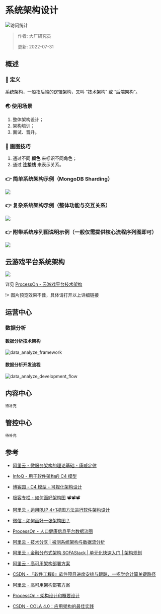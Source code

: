 # 系统架构设计

![访问统计](https://visitor-badge.glitch.me/badge?page_id=senlypan.cloudgaming.02-tech-architecture-diagram&left_color=blue&right_color=red)

> 作者: 大厂研究员
>
> 更新: 2022-07-31

## 概述

### 📖 定义

系统架构，一般指后端的逻辑架构，又叫 “技术架构” 或 “后端架构”。

### 🌏 使用场景

1. 整体架构设计；
2. 架构培训；
3. 面试、晋升。

### 🎨 画图技巧

1. 通过不同 **颜色** 来标识不同角色；
2. 通过 **连接线** 来表示关系。

### 👉 简单系统架构示例（MongoDB Sharding）

![](../_media/image/03-tech-architecture-diagram/demo-001.jpg)

### 👉 复杂系统架构示例（整体功能与交互关系）

![](../_media/image/03-tech-architecture-diagram/demo-002.jpg)

### 👉 附带系统序列图说明示例（一般仅需提供核心流程序列图即可）

![](../_media/image/03-tech-architecture-diagram/demo-003.jpg)


## 云游戏平台系统架构

![](../_media/image/03-tech-architecture-diagram/cloudgaming-architecture-001.jpg)


详见 [ProcessOn - 云游戏平台技术架构](https://www.processon.com/view/link/62f6046de401fd071516901b)

!> 图片预览效果不佳，具体请打开以上详细链接

## 运营中心

### 数据分析

#### 数据分析技术架构

![data_analyze_framework](../_media/image/03-outline-design/data_analyze_framework.png)

#### 数据分析开发流程

![data_analyze_development_flow](../_media/image/03-outline-design/data_analyze_development_flow.png)



## 内容中心

`待补充`

## 管控中心

`待补充`


## 参考

- [阿里云 - 微服务架构的理论基础 - 康威定律](https://blog.51cto.com/u_14145398/5166844)

- [InfoQ - 用于软件架构的 C4 模型](https://www.infoq.cn/article/C4-architecture-model/)

- [博客园 - C4 模型 - 可视化架构设计 ](https://www.cnblogs.com/lex-wu/p/13305380.html)

- [极客专栏 - 如何画好架构图](https://u.geekbang.org/lesson/381) 📽️📽️📽️

- [阿里云 - 运用RUP 4+1视图方法进行软件架构设计](https://developer.aliyun.com/article/458980)

- [微信 - 如何画好一张架构图？](https://mp.weixin.qq.com/s/2HjvNnfP7bLNQF5xh8PxIQ)

- [ProcessOn - 人口健康信息平台数据流图](https://www.processon.com/view/5b7d2034e4b0bd4db917c661)

- [阿里云 - 技术分享 | 被测系统架构与数据流分析](https://developer.aliyun.com/article/944598)

- [阿里云 - 金融分布式架构 SOFAStack | 单元化快速入门 | 架构规划](https://help.aliyun.com/document_detail/158843.html)

- [阿里云 - 高可用架构部署方案](https://help.aliyun.com/document_detail/137317.html)

- [CSDN - 『软件工程8』软件项目进度安排与跟踪，一招学会计算关键路径](https://blog.csdn.net/weixin_44803753/article/details/115703532)

- [阿里云 - 高可用架构部署方案](https://help.aliyun.com/document_detail/137317.html) 

- [ProcessOn - 架构设计和概要设计](https://www.processon.com/view/link/62e537dff346fb0760d7366c?pw=LGSJ#map)

- [CSDN - COLA 4.0：应用架构的最佳实践](https://blog.csdn.net/significantfrank/article/details/110934799)
